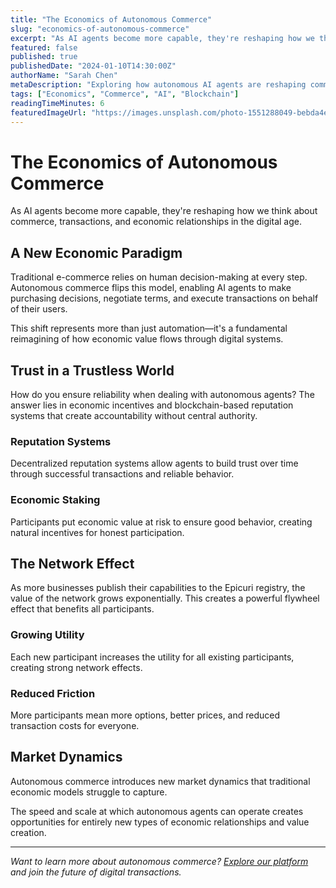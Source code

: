 ```yaml
---
title: "The Economics of Autonomous Commerce"
slug: "economics-of-autonomous-commerce"
excerpt: "As AI agents become more capable, they're reshaping how we think about commerce, transactions, and economic relationships in the digital age."
featured: false
published: true
publishedDate: "2024-01-10T14:30:00Z"
authorName: "Sarah Chen"
metaDescription: "Exploring how autonomous AI agents are reshaping commerce and creating new economic paradigms in the digital marketplace."
tags: ["Economics", "Commerce", "AI", "Blockchain"]
readingTimeMinutes: 6
featuredImageUrl: "https://images.unsplash.com/photo-1551288049-bebda4e38f71?ixlib=rb-4.0.3&auto=format&fit=crop&w=2000&q=80"
---
```


# The Economics of Autonomous Commerce

As AI agents become more capable, they're reshaping how we think about commerce, transactions, and economic relationships in the digital age.

## A New Economic Paradigm

Traditional e-commerce relies on human decision-making at every step. Autonomous commerce flips this model, enabling AI agents to make purchasing decisions, negotiate terms, and execute transactions on behalf of their users.

This shift represents more than just automation—it's a fundamental reimagining of how economic value flows through digital systems.

## Trust in a Trustless World

How do you ensure reliability when dealing with autonomous agents? The answer lies in economic incentives and blockchain-based reputation systems that create accountability without central authority.

### Reputation Systems

Decentralized reputation systems allow agents to build trust over time through successful transactions and reliable behavior.

### Economic Staking

Participants put economic value at risk to ensure good behavior, creating natural incentives for honest participation.

## The Network Effect

As more businesses publish their capabilities to the Epicuri registry, the value of the network grows exponentially. This creates a powerful flywheel effect that benefits all participants.

### Growing Utility

Each new participant increases the utility for all existing participants, creating strong network effects.

### Reduced Friction

More participants mean more options, better prices, and reduced transaction costs for everyone.

## Market Dynamics

Autonomous commerce introduces new market dynamics that traditional economic models struggle to capture.

The speed and scale at which autonomous agents can operate creates opportunities for entirely new types of economic relationships and value creation.

---

_Want to learn more about autonomous commerce? [Explore our platform](/#cta-footer) and join the future of digital transactions._
